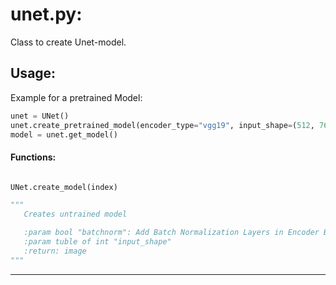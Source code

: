 # unet.py:

Class to create Unet-model.

## Usage:

Example for a pretrained Model:
```python
unet = UNet()
unet.create_pretrained_model(encoder_type="vgg19", input_shape=(512, 768, 3), num_classes=2)
model = unet.get_model()
```

#### Functions:
```python

UNet.create_model(index)

"""
   Creates untrained model

   :param bool "batchnorm": Add Batch Normalization Layers in Encoder Blocks or not
   :param tuble of int "input_shape" 
   :return: image
"""
```
___
